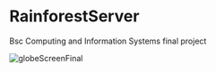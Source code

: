 # RainforestServer
Bsc Computing and Information Systems final project

![globeScreenFinal](https://user-images.githubusercontent.com/45234288/97022823-82bc2c00-154c-11eb-9fee-367af9c1c276.png)

